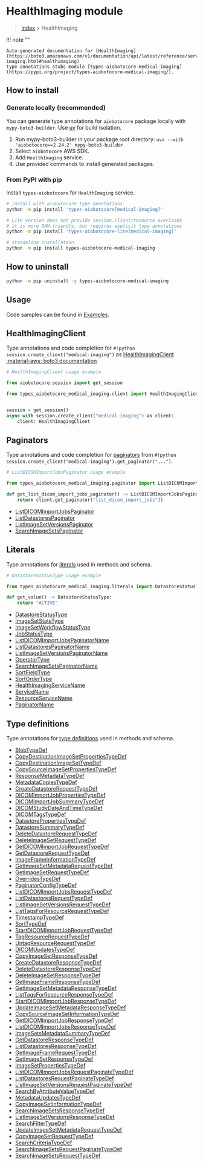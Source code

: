 # HealthImaging module

> [Index](../README.md) > HealthImaging


!!! note ""

    Auto-generated documentation for [HealthImaging](https://boto3.amazonaws.com/v1/documentation/api/latest/reference/services/medical-imaging.html#healthimaging)
    type annotations stubs module [types-aiobotocore-medical-imaging](https://pypi.org/project/types-aiobotocore-medical-imaging/).

## How to install

### Generate locally (recommended)

You can generate type annotations for `aiobotocore` package locally with `mypy-boto3-builder`.
Use [uv](https://docs.astral.sh/uv/getting-started/installation/) for build isolation.

1. Run mypy-boto3-builder in your package root directory: `uvx --with 'aiobotocore==2.24.2' mypy-boto3-builder`
1. Select `aiobotocore` AWS SDK.
1. Add `HealthImaging` service.
1. Use provided commands to install generated packages.



### From PyPI with pip

Install `types-aiobotocore` for `HealthImaging` service.

```bash
# install with aiobotocore type annotations
python -m pip install 'types-aiobotocore[medical-imaging]'

# Lite version does not provide session.client/resource overloads
# it is more RAM-friendly, but requires explicit type annotations
python -m pip install 'types-aiobotocore-lite[medical-imaging]'

# standalone installation
python -m pip install types-aiobotocore-medical-imaging
```



## How to uninstall

```bash
python -m pip uninstall -y types-aiobotocore-medical-imaging
```

## Usage

Code samples can be found in [Examples](./usage.md).

## HealthImagingClient

Type annotations and code completion for  `#!python session.create_client("medical-imaging")` as [HealthImagingClient](./client.md)
[:material-aws: boto3 documentation](https://boto3.amazonaws.com/v1/documentation/api/latest/reference/services/medical-imaging.html#HealthImaging.Client)

```python
# HealthImagingClient usage example

from aiobotocore.session import get_session

from types_aiobotocore_medical_imaging.client import HealthImagingClient


session = get_session()
async with session.create_client("medical-imaging") as client:
    client: HealthImagingClient
```


## Paginators

Type annotations and code completion for
[paginators](./paginators.md)
from `#!python session.create_client("medical-imaging").get_paginator("...")`.

```python
# ListDICOMImportJobsPaginator usage example

from types_aiobotocore_medical_imaging.paginator import ListDICOMImportJobsPaginator

def get_list_dicom_import_jobs_paginator() -> ListDICOMImportJobsPaginator:
    return client.get_paginator("list_dicom_import_jobs"))
```

- [ListDICOMImportJobsPaginator](./paginators.md#listdicomimportjobspaginator)
- [ListDatastoresPaginator](./paginators.md#listdatastorespaginator)
- [ListImageSetVersionsPaginator](./paginators.md#listimagesetversionspaginator)
- [SearchImageSetsPaginator](./paginators.md#searchimagesetspaginator)








## Literals

Type annotations for [literals](./literals.md) used in methods and schema.

```python
# DatastoreStatusType usage example

from types_aiobotocore_medical_imaging.literals import DatastoreStatusType

def get_value() -> DatastoreStatusType:
    return "ACTIVE"
```

- [DatastoreStatusType](./literals.md#datastorestatustype)
- [ImageSetStateType](./literals.md#imagesetstatetype)
- [ImageSetWorkflowStatusType](./literals.md#imagesetworkflowstatustype)
- [JobStatusType](./literals.md#jobstatustype)
- [ListDICOMImportJobsPaginatorName](./literals.md#listdicomimportjobspaginatorname)
- [ListDatastoresPaginatorName](./literals.md#listdatastorespaginatorname)
- [ListImageSetVersionsPaginatorName](./literals.md#listimagesetversionspaginatorname)
- [OperatorType](./literals.md#operatortype)
- [SearchImageSetsPaginatorName](./literals.md#searchimagesetspaginatorname)
- [SortFieldType](./literals.md#sortfieldtype)
- [SortOrderType](./literals.md#sortordertype)
- [HealthImagingServiceName](./literals.md#healthimagingservicename)
- [ServiceName](./literals.md#servicename)
- [ResourceServiceName](./literals.md#resourceservicename)
- [PaginatorName](./literals.md#paginatorname)




## Type definitions

Type annotations for [type definitions](./type_defs.md) used in methods and schema.

- [BlobTypeDef](./type_defs.md#blobtypedef)
- [CopyDestinationImageSetPropertiesTypeDef](./type_defs.md#copydestinationimagesetpropertiestypedef)
- [CopyDestinationImageSetTypeDef](./type_defs.md#copydestinationimagesettypedef)
- [CopySourceImageSetPropertiesTypeDef](./type_defs.md#copysourceimagesetpropertiestypedef)
- [ResponseMetadataTypeDef](./type_defs.md#responsemetadatatypedef)
- [MetadataCopiesTypeDef](./type_defs.md#metadatacopiestypedef)
- [CreateDatastoreRequestTypeDef](./type_defs.md#createdatastorerequesttypedef)
- [DICOMImportJobPropertiesTypeDef](./type_defs.md#dicomimportjobpropertiestypedef)
- [DICOMImportJobSummaryTypeDef](./type_defs.md#dicomimportjobsummarytypedef)
- [DICOMStudyDateAndTimeTypeDef](./type_defs.md#dicomstudydateandtimetypedef)
- [DICOMTagsTypeDef](./type_defs.md#dicomtagstypedef)
- [DatastorePropertiesTypeDef](./type_defs.md#datastorepropertiestypedef)
- [DatastoreSummaryTypeDef](./type_defs.md#datastoresummarytypedef)
- [DeleteDatastoreRequestTypeDef](./type_defs.md#deletedatastorerequesttypedef)
- [DeleteImageSetRequestTypeDef](./type_defs.md#deleteimagesetrequesttypedef)
- [GetDICOMImportJobRequestTypeDef](./type_defs.md#getdicomimportjobrequesttypedef)
- [GetDatastoreRequestTypeDef](./type_defs.md#getdatastorerequesttypedef)
- [ImageFrameInformationTypeDef](./type_defs.md#imageframeinformationtypedef)
- [GetImageSetMetadataRequestTypeDef](./type_defs.md#getimagesetmetadatarequesttypedef)
- [GetImageSetRequestTypeDef](./type_defs.md#getimagesetrequesttypedef)
- [OverridesTypeDef](./type_defs.md#overridestypedef)
- [PaginatorConfigTypeDef](./type_defs.md#paginatorconfigtypedef)
- [ListDICOMImportJobsRequestTypeDef](./type_defs.md#listdicomimportjobsrequesttypedef)
- [ListDatastoresRequestTypeDef](./type_defs.md#listdatastoresrequesttypedef)
- [ListImageSetVersionsRequestTypeDef](./type_defs.md#listimagesetversionsrequesttypedef)
- [ListTagsForResourceRequestTypeDef](./type_defs.md#listtagsforresourcerequesttypedef)
- [TimestampTypeDef](./type_defs.md#timestamptypedef)
- [SortTypeDef](./type_defs.md#sorttypedef)
- [StartDICOMImportJobRequestTypeDef](./type_defs.md#startdicomimportjobrequesttypedef)
- [TagResourceRequestTypeDef](./type_defs.md#tagresourcerequesttypedef)
- [UntagResourceRequestTypeDef](./type_defs.md#untagresourcerequesttypedef)
- [DICOMUpdatesTypeDef](./type_defs.md#dicomupdatestypedef)
- [CopyImageSetResponseTypeDef](./type_defs.md#copyimagesetresponsetypedef)
- [CreateDatastoreResponseTypeDef](./type_defs.md#createdatastoreresponsetypedef)
- [DeleteDatastoreResponseTypeDef](./type_defs.md#deletedatastoreresponsetypedef)
- [DeleteImageSetResponseTypeDef](./type_defs.md#deleteimagesetresponsetypedef)
- [GetImageFrameResponseTypeDef](./type_defs.md#getimageframeresponsetypedef)
- [GetImageSetMetadataResponseTypeDef](./type_defs.md#getimagesetmetadataresponsetypedef)
- [ListTagsForResourceResponseTypeDef](./type_defs.md#listtagsforresourceresponsetypedef)
- [StartDICOMImportJobResponseTypeDef](./type_defs.md#startdicomimportjobresponsetypedef)
- [UpdateImageSetMetadataResponseTypeDef](./type_defs.md#updateimagesetmetadataresponsetypedef)
- [CopySourceImageSetInformationTypeDef](./type_defs.md#copysourceimagesetinformationtypedef)
- [GetDICOMImportJobResponseTypeDef](./type_defs.md#getdicomimportjobresponsetypedef)
- [ListDICOMImportJobsResponseTypeDef](./type_defs.md#listdicomimportjobsresponsetypedef)
- [ImageSetsMetadataSummaryTypeDef](./type_defs.md#imagesetsmetadatasummarytypedef)
- [GetDatastoreResponseTypeDef](./type_defs.md#getdatastoreresponsetypedef)
- [ListDatastoresResponseTypeDef](./type_defs.md#listdatastoresresponsetypedef)
- [GetImageFrameRequestTypeDef](./type_defs.md#getimageframerequesttypedef)
- [GetImageSetResponseTypeDef](./type_defs.md#getimagesetresponsetypedef)
- [ImageSetPropertiesTypeDef](./type_defs.md#imagesetpropertiestypedef)
- [ListDICOMImportJobsRequestPaginateTypeDef](./type_defs.md#listdicomimportjobsrequestpaginatetypedef)
- [ListDatastoresRequestPaginateTypeDef](./type_defs.md#listdatastoresrequestpaginatetypedef)
- [ListImageSetVersionsRequestPaginateTypeDef](./type_defs.md#listimagesetversionsrequestpaginatetypedef)
- [SearchByAttributeValueTypeDef](./type_defs.md#searchbyattributevaluetypedef)
- [MetadataUpdatesTypeDef](./type_defs.md#metadataupdatestypedef)
- [CopyImageSetInformationTypeDef](./type_defs.md#copyimagesetinformationtypedef)
- [SearchImageSetsResponseTypeDef](./type_defs.md#searchimagesetsresponsetypedef)
- [ListImageSetVersionsResponseTypeDef](./type_defs.md#listimagesetversionsresponsetypedef)
- [SearchFilterTypeDef](./type_defs.md#searchfiltertypedef)
- [UpdateImageSetMetadataRequestTypeDef](./type_defs.md#updateimagesetmetadatarequesttypedef)
- [CopyImageSetRequestTypeDef](./type_defs.md#copyimagesetrequesttypedef)
- [SearchCriteriaTypeDef](./type_defs.md#searchcriteriatypedef)
- [SearchImageSetsRequestPaginateTypeDef](./type_defs.md#searchimagesetsrequestpaginatetypedef)
- [SearchImageSetsRequestTypeDef](./type_defs.md#searchimagesetsrequesttypedef)

